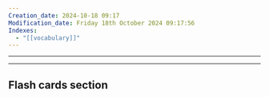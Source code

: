 ```yaml
---
Creation_date: 2024-10-18 09:17
Modification_date: Friday 18th October 2024 09:17:56
Indexes:
  - "[[vocabulary]]"
---
```


----





















---
## Flash cards section
